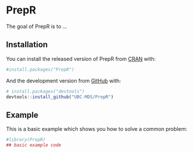 
<!-- README.md is generated from README.Rmd. Please edit that file -->

# PrepR

<!-- badges: start -->

<!-- badges: end -->

The goal of PrepR is to …

## Installation

You can install the released version of PrepR from
[CRAN](https://CRAN.R-project.org) with:

``` r
#install.packages("PrepR")
```

And the development version from [GitHub](https://github.com/) with:

``` r
# install.packages("devtools")
devtools::install_github("UBC-MDS/PrepR")
```

## Example

This is a basic example which shows you how to solve a common problem:

``` r
#library(PrepR)
## basic example code
```
